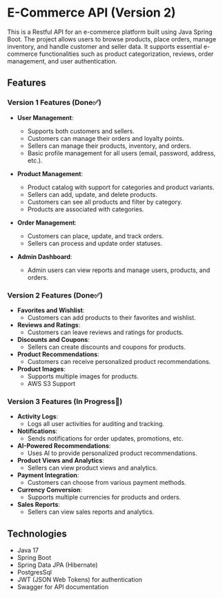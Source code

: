 # E-Commerce API (Version 2)

This is a Restful API for an e-commerce platform built using Java Spring Boot. The project allows users to browse
products, place orders, manage inventory, and handle customer and seller data. It supports essential e-commerce
functionalities such as product categorization, reviews, order management, and user authentication.

## Features

### **Version 1 Features** (Done✅)

- **User Management**:
    - Supports both customers and sellers.
    - Customers can manage their orders and loyalty points.
    - Sellers can manage their products, inventory, and orders.
    - Basic profile management for all users (email, password, address, etc.).

- **Product Management**:
    - Product catalog with support for categories and product variants.
    - Sellers can add, update, and delete products.
    - Customers can see all products and filter by category.
    - Products are associated with categories.

- **Order Management**:
    - Customers can place, update, and track orders.
    - Sellers can process and update order statuses.

- **Admin Dashboard**:
    - Admin users can view reports and manage users, products, and orders.

### **Version 2 Features** (Done✅)

- **Favorites and Wishlist**:
    - Customers can add products to their favorites and wishlist.
- **Reviews and Ratings**:
    - Customers can leave reviews and ratings for products.
- **Discounts and Coupons**:
    - Sellers can create discounts and coupons for products.
- **Product Recommendations**:
    - Customers can receive personalized product recommendations.
- **Product Images**:
    - Supports multiple images for products.
    - AWS S3 Support

### **Version 3 Features** (In Progress🚧)

- **Activity Logs**:
    - Logs all user activities for auditing and tracking.
- **Notifications**:
    - Sends notifications for order updates, promotions, etc.
- **AI-Powered Recommendations**:
    - Uses AI to provide personalized product recommendations.
- **Product Views and Analytics**:
    - Sellers can view product views and analytics.
- **Payment Integration**:
    - Customers can choose from various payment methods.
- **Currency Conversion**:
    - Supports multiple currencies for products and orders.
- **Sales Reports**:
    - Sellers can view sales reports and analytics.

## Technologies

- Java 17
- Spring Boot
- Spring Data JPA (Hibernate)
- PostgresSql
- JWT (JSON Web Tokens) for authentication
- Swagger for API documentation
